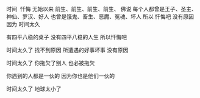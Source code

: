 时间  忏悔
 无始以来
前生、前生、前生、前生、
佛说
每个人都曾是王子、圣主、神仙、罗汉、好人
也曾是饿鬼、畜生、恶魔、冤魂、坏人
所以
忏悔吧
没有原因
因为
时间太久
 
有四平八稳的桌子
没有四平八稳的人生
所以忏悔吧
 
时间太久了
找不到原因
所遭遇的好事坏事
没有原因
 
时间太久了
你拖欠了别人
也必被拖欠
 
你遇到的人都是一伙的
因为你也是他们一伙的
 
时间太久了
地球太小了
 
 
 
 
